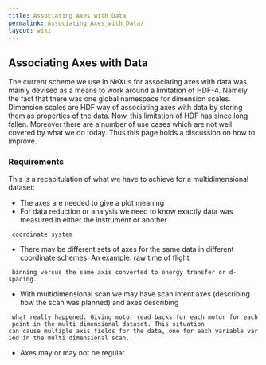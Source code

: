 ```yaml
---
title: Associating Axes with Data
permalink: Associating_Axes_with_Data/
layout: wiki
---
```


Associating Axes with Data
--------------------------

The current scheme we use in NeXus for associating axes with data was
mainly devised as a means to work around a limitation of HDF-4. Namely
the fact that there was one global namespace for dimension scales.
Dimension scales are HDF way of associating axes with data by storing
them as properties of the data. Now, this limitation of HDF has since
long fallen. Moreover there are a number of use cases which are not well
covered by what we do today. Thus this page holds a discussion on how to
improve.

### Requirements

This is a recapitulation of what we have to achieve for a
multidimensional dataset:

-   The axes are needed to give a plot meaning
-   For data reduction or analysis we need to know exactly data was
    measured in either the instrument or another

` coordinate system`

-   There may be different sets of axes for the same data in different
    coordinate schemes. An example: raw time of flight

` binning versus the same axis converted to energy transfer or d-spacing. `

-   With multidimensional scan we may have scan intent axes (describing
    how the scan was planned) and axes describing

` what really happened. Giving motor read backs for each motor for each point in the multi dimensional dataset. This situation`  
`can cause multiple axis fields for the data, one for each variable varied in the multi dimensional scan. `

-   Axes may or may not be regular.

